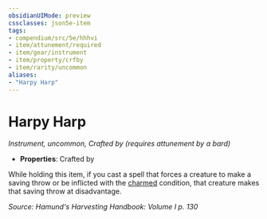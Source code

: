 ```yaml
---
obsidianUIMode: preview
cssclasses: json5e-item
tags:
- compendium/src/5e/hhhvi
- item/attunement/required
- item/gear/instrument
- item/property/crfby
- item/rarity/uncommon
aliases: 
- "Harpy Harp"
---
```

# Harpy Harp
*Instrument, uncommon, Crafted by (requires attunement by a bard)*  

- **Properties**: Crafted by

While holding this item, if you cast a spell that forces a creature to make a saving throw or be inflicted with the [charmed](/compendium/rules/conditions.md#charmed) condition, that creature makes that saving throw at disadvantage.

*Source: Hamund's Harvesting Handbook: Volume I p. 130*